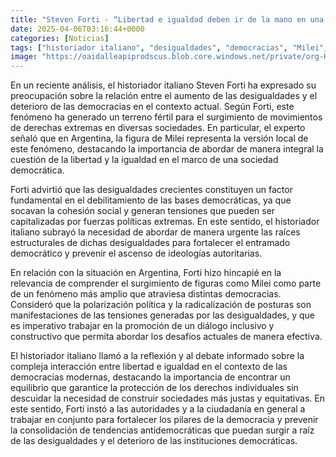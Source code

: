```yaml
---
title: "Steven Forti - “Libertad e igualdad deben ir de la mano en una sociedad democrática”"
date: 2025-04-06T03:16:44+0000
categories: [Noticias]
tags: ["historiador italiano", "desigualdades", "democracias", "Milei", "Argentina", "libertad", "igualdad", "autoritarias", "polarización política", "radicalización", "diálogo inclusivo", "derechos individuales", "sociedades justas", "equitativas", "tendencias antidemocr"]
image: "https://oaidalleapiprodscus.blob.core.windows.net/private/org-HKmKxpuNw3Y88lm4EBrIPq0n/user-ZwiCXOggLL8ZNNKE2g7rXFmV/img-vcieMEJrlFIJc7y4WUqxSTlx.png?st=2025-04-06T02%3A16%3A44Z&se=2025-04-06T04%3A16%3A44Z&sp=r&sv=2024-08-04&sr=b&rscd=inline&rsct=image/png&skoid=d505667d-d6c1-4a0a-bac7-5c84a87759f8&sktid=a48cca56-e6da-484e-a814-9c849652bcb3&skt=2025-04-05T10%3A19%3A06Z&ske=2025-04-06T10%3A19%3A06Z&sks=b&skv=2024-08-04&sig=1hjkEwGALoc9OTXNQmeHTz0xE2CzbJSGsbTCA8n1slk%3D"
---
```


En un reciente análisis, el historiador italiano Steven Forti ha expresado su preocupación sobre la relación entre el aumento de las desigualdades y el deterioro de las democracias en el contexto actual. Según Forti, este fenómeno ha generado un terreno fértil para el surgimiento de movimientos de derechas extremas en diversas sociedades. En particular, el experto señaló que en Argentina, la figura de Milei representa la versión local de este fenómeno, destacando la importancia de abordar de manera integral la cuestión de la libertad y la igualdad en el marco de una sociedad democrática.

Forti advirtió que las desigualdades crecientes constituyen un factor fundamental en el debilitamiento de las bases democráticas, ya que socavan la cohesión social y generan tensiones que pueden ser capitalizadas por fuerzas políticas extremas. En este sentido, el historiador italiano subrayó la necesidad de abordar de manera urgente las raíces estructurales de dichas desigualdades para fortalecer el entramado democrático y prevenir el ascenso de ideologías autoritarias.

En relación con la situación en Argentina, Forti hizo hincapié en la relevancia de comprender el surgimiento de figuras como Milei como parte de un fenómeno más amplio que atraviesa distintas democracias. Consideró que la polarización política y la radicalización de posturas son manifestaciones de las tensiones generadas por las desigualdades, y que es imperativo trabajar en la promoción de un diálogo inclusivo y constructivo que permita abordar los desafíos actuales de manera efectiva.

El historiador italiano llamó a la reflexión y al debate informado sobre la compleja interacción entre libertad e igualdad en el contexto de las democracias modernas, destacando la importancia de encontrar un equilibrio que garantice la protección de los derechos individuales sin descuidar la necesidad de construir sociedades más justas y equitativas. En este sentido, Forti instó a las autoridades y a la ciudadanía en general a trabajar en conjunto para fortalecer los pilares de la democracia y prevenir la consolidación de tendencias antidemocráticas que puedan surgir a raíz de las desigualdades y el deterioro de las instituciones democráticas.
    